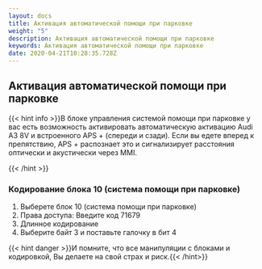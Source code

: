 ```yaml
---
layout: docs
title: Активация автоматической помощи при парковке
weight: "5"
description: Активация автоматической помощи при парковке
keywords: Активация автоматической помощи при парковке
date: 2020-04-21T10:28:35.728Z
---
```

## Активация автоматической помощи при парковке

{{< hint info >}}В блоке управления системой помощи при парковке у вас есть возможность активировать автоматическую активацию Audi A3 8V и встроенного APS + (спереди и сзади). Если вы едете вперед к препятствию, APS + распознает это и сигнализирует расстояния оптически и акустически через MMI.

 {{< /hint >}}


### **Кодирование блока 10 (система помощи при парковке)**

1. Выберете блок 10 (система помощи при парковке)
2. Права доступа: Введите код 71679
3. Длинное кодирование
4. Выберите байт 3 и поставьте галочку в бит 4


{{< hint danger >}}И помните, что все манипуляции с блоками и кодировкой, Вы делаете на свой страх и риск.{{< /hint>}}
